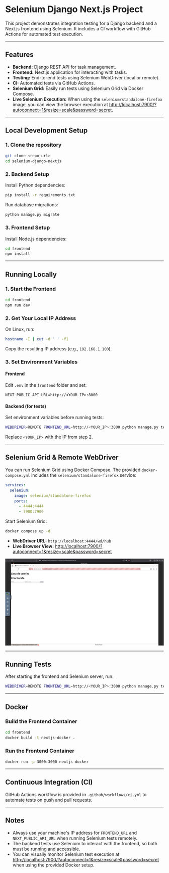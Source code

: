 # Selenium Django Next.js Project

This project demonstrates integration testing for a Django backend and a Next.js frontend using Selenium. It includes a CI workflow with GitHub Actions for automated test execution.

---

## Features

- **Backend:** Django REST API for task management.
- **Frontend:** Next.js application for interacting with tasks.
- **Testing:** End-to-end tests using Selenium WebDriver (local or remote).
- **CI:** Automated tests via GitHub Actions.
- **Selenium Grid:** Easily run tests using Selenium Grid via Docker Compose.
- **Live Selenium Execution:** When using the `selenium/standalone-firefox` image, you can view the browser execution at [http://localhost:7900/?autoconnect=1&resize=scale&password=secret](http://localhost:7900/?autoconnect=1&resize=scale&password=secret).

---

## Local Development Setup

### 1. Clone the repository

```sh
git clone <repo-url>
cd selenium-django-nextjs
```

### 2. Backend Setup

Install Python dependencies:

```sh
pip install -r requirements.txt
```

Run database migrations:

```sh
python manage.py migrate
```

### 3. Frontend Setup

Install Node.js dependencies:

```sh
cd frontend
npm install
```

---

## Running Locally

### 1. Start the Frontend

```sh
cd frontend
npm run dev
```

### 2. Get Your Local IP Address

On Linux, run:

```sh
hostname -I | cut -d ' ' -f1
```

Copy the resulting IP address (e.g., `192.168.1.100`).

### 3. Set Environment Variables

#### Frontend

Edit `.env` in the `frontend` folder and set:

```
NEXT_PUBLIC_API_URL=http://<YOUR_IP>:8000
```

#### Backend (for tests)

Set environment variables before running tests:

```sh
WEBDRIVER=REMOTE FRONTEND_URL=http://<YOUR_IP>:3000 python manage.py test
```

Replace `<YOUR_IP>` with the IP from step 2.

---

## Selenium Grid & Remote WebDriver

You can run Selenium Grid using Docker Compose. The provided `docker-compose.yml` includes the `selenium/standalone-firefox` service:

```yaml
services:
  selenium:
    image: selenium/standalone-firefox
    ports:
      - 4444:4444
      - 7900:7900
```

Start Selenium Grid:

```sh
docker compose up -d
```

- **WebDriver URL:** `http://localhost:4444/wd/hub`
- **Live Browser View:** [http://localhost:7900/?autoconnect=1&resize=scale&password=secret](http://localhost:7900/?autoconnect=1&resize=scale&password=secret)

![Live Browser View](./demo.png "Live Browser View")

---

## Running Tests

After starting the frontend and Selenium server, run:

```sh
WEBDRIVER=REMOTE FRONTEND_URL=http://<YOUR_IP>:3000 python manage.py test
```

---

## Docker

### Build the Frontend Container

```sh
cd frontend
docker build -t nextjs-docker .
```

### Run the Frontend Container

```sh
docker run -p 3000:3000 nextjs-docker
```

---

## Continuous Integration (CI)

GitHub Actions workflow is provided in `.github/workflows/ci.yml` to automate tests on push and pull requests.

---

## Notes

- Always use your machine's IP address for `FRONTEND_URL` and `NEXT_PUBLIC_API_URL` when running Selenium tests remotely.
- The backend tests use Selenium to interact with the frontend, so both must be running and accessible.
- You can visually monitor Selenium test execution at [http://localhost:7900/?autoconnect=1&resize=scale&password=secret](http://localhost:7900/?autoconnect=1&resize=scale&password=secret) when using the provided Docker setup.
